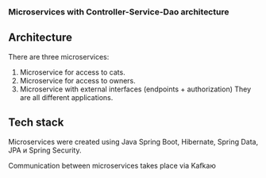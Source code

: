 ### Microservices with Controller-Service-Dao architecture

## Architecture
There are three microservices:
1. Microservice for access to cats.
2. Microservice for access to owners.
3. Microservice with external interfaces (endpoints + authorization)
They are all different applications.

## Tech stack
Microservices were created using Java Spring Boot, Hibernate, Spring Data, JPA и Spring 
Security.

Communication between microservices takes place via Kafkaю
